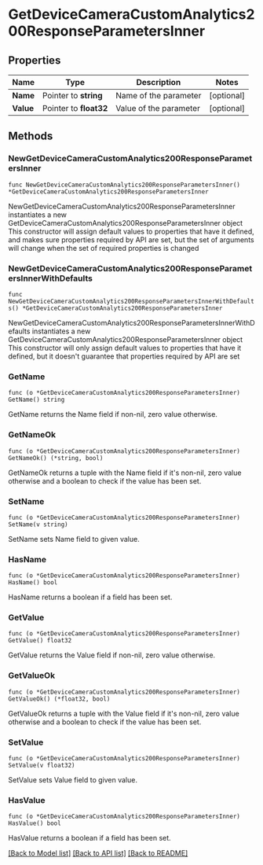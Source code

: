 # GetDeviceCameraCustomAnalytics200ResponseParametersInner

## Properties

Name | Type | Description | Notes
------------ | ------------- | ------------- | -------------
**Name** | Pointer to **string** | Name of the parameter | [optional] 
**Value** | Pointer to **float32** | Value of the parameter | [optional] 

## Methods

### NewGetDeviceCameraCustomAnalytics200ResponseParametersInner

`func NewGetDeviceCameraCustomAnalytics200ResponseParametersInner() *GetDeviceCameraCustomAnalytics200ResponseParametersInner`

NewGetDeviceCameraCustomAnalytics200ResponseParametersInner instantiates a new GetDeviceCameraCustomAnalytics200ResponseParametersInner object
This constructor will assign default values to properties that have it defined,
and makes sure properties required by API are set, but the set of arguments
will change when the set of required properties is changed

### NewGetDeviceCameraCustomAnalytics200ResponseParametersInnerWithDefaults

`func NewGetDeviceCameraCustomAnalytics200ResponseParametersInnerWithDefaults() *GetDeviceCameraCustomAnalytics200ResponseParametersInner`

NewGetDeviceCameraCustomAnalytics200ResponseParametersInnerWithDefaults instantiates a new GetDeviceCameraCustomAnalytics200ResponseParametersInner object
This constructor will only assign default values to properties that have it defined,
but it doesn't guarantee that properties required by API are set

### GetName

`func (o *GetDeviceCameraCustomAnalytics200ResponseParametersInner) GetName() string`

GetName returns the Name field if non-nil, zero value otherwise.

### GetNameOk

`func (o *GetDeviceCameraCustomAnalytics200ResponseParametersInner) GetNameOk() (*string, bool)`

GetNameOk returns a tuple with the Name field if it's non-nil, zero value otherwise
and a boolean to check if the value has been set.

### SetName

`func (o *GetDeviceCameraCustomAnalytics200ResponseParametersInner) SetName(v string)`

SetName sets Name field to given value.

### HasName

`func (o *GetDeviceCameraCustomAnalytics200ResponseParametersInner) HasName() bool`

HasName returns a boolean if a field has been set.

### GetValue

`func (o *GetDeviceCameraCustomAnalytics200ResponseParametersInner) GetValue() float32`

GetValue returns the Value field if non-nil, zero value otherwise.

### GetValueOk

`func (o *GetDeviceCameraCustomAnalytics200ResponseParametersInner) GetValueOk() (*float32, bool)`

GetValueOk returns a tuple with the Value field if it's non-nil, zero value otherwise
and a boolean to check if the value has been set.

### SetValue

`func (o *GetDeviceCameraCustomAnalytics200ResponseParametersInner) SetValue(v float32)`

SetValue sets Value field to given value.

### HasValue

`func (o *GetDeviceCameraCustomAnalytics200ResponseParametersInner) HasValue() bool`

HasValue returns a boolean if a field has been set.


[[Back to Model list]](../README.md#documentation-for-models) [[Back to API list]](../README.md#documentation-for-api-endpoints) [[Back to README]](../README.md)


